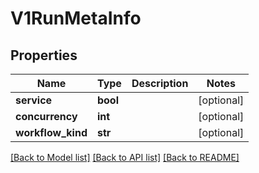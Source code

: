 # V1RunMetaInfo

## Properties
Name | Type | Description | Notes
------------ | ------------- | ------------- | -------------
**service** | **bool** |  | [optional] 
**concurrency** | **int** |  | [optional] 
**workflow_kind** | **str** |  | [optional] 

[[Back to Model list]](../README.md#documentation-for-models) [[Back to API list]](../README.md#documentation-for-api-endpoints) [[Back to README]](../README.md)



